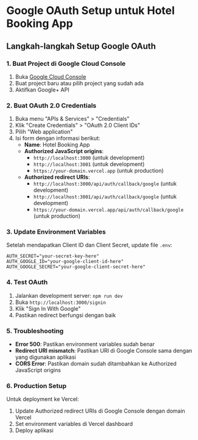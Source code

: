 # Google OAuth Setup untuk Hotel Booking App

## Langkah-langkah Setup Google OAuth

### 1. Buat Project di Google Cloud Console

1. Buka [Google Cloud Console](https://console.cloud.google.com/)
2. Buat project baru atau pilih project yang sudah ada
3. Aktifkan Google+ API

### 2. Buat OAuth 2.0 Credentials

1. Buka menu "APIs & Services" > "Credentials"
2. Klik "Create Credentials" > "OAuth 2.0 Client IDs"
3. Pilih "Web application"
4. Isi form dengan informasi berikut:
   - **Name**: Hotel Booking App
   - **Authorized JavaScript origins**:
     - `http://localhost:3000` (untuk development)
     - `http://localhost:3001` (untuk development)
     - `https://your-domain.vercel.app` (untuk production)
   - **Authorized redirect URIs**:
     - `http://localhost:3000/api/auth/callback/google` (untuk development)
     - `http://localhost:3001/api/auth/callback/google` (untuk development)
     - `https://your-domain.vercel.app/api/auth/callback/google` (untuk production)

### 3. Update Environment Variables

Setelah mendapatkan Client ID dan Client Secret, update file `.env`:

```env
AUTH_SECRET="your-secret-key-here"
AUTH_GOOGLE_ID="your-google-client-id-here"
AUTH_GOOGLE_SECRET="your-google-client-secret-here"
```

### 4. Test OAuth

1. Jalankan development server: `npm run dev`
2. Buka `http://localhost:3000/signin`
3. Klik "Sign In With Google"
4. Pastikan redirect berfungsi dengan baik

### 5. Troubleshooting

- **Error 500**: Pastikan environment variables sudah benar
- **Redirect URI mismatch**: Pastikan URI di Google Console sama dengan yang digunakan aplikasi
- **CORS Error**: Pastikan domain sudah ditambahkan ke Authorized JavaScript origins

### 6. Production Setup

Untuk deployment ke Vercel:

1. Update Authorized redirect URIs di Google Console dengan domain Vercel
2. Set environment variables di Vercel dashboard
3. Deploy aplikasi
